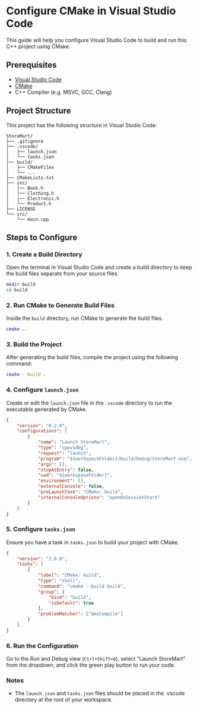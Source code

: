 # Configure CMake in Visual Studio Code

This guide will help you configure Visual Studio Code to build and run this C++ project using CMake.

## Prerequisites

- [Visual Studio Code](https://code.visualstudio.com/)
- [CMake](https://cmake.org/)
- C++ Compiler (e.g. MSVC, GCC, Clang)

## Project Structure

This project has the following structure in Visual Studio Code:

```plaintext
StoreMart/
├── .gitignore
├── .vscode/
│   ├── launch.json
│   └── tasks.json
├── build/
│   ├── CMakeFiles
│   └── ...
├── CMakeLists.txt
├── inc/
│   |── Book.h
│   |── Clothing.h
│   |── Electronic.h
│   └── Product.h
├── LICENSE
└── src/
    └── main.cpp
```

## Steps to Configure

### 1. Create a Build Directory

Open the terminal in Visual Studio Code and create a build directory to keep the build files separate from your source files.

```sh
mkdir build
cd build
```

### 2. Run CMake to Generate Build Files

Inside the `build` directory, run CMake to generate the build files.

```sh
cmake ..
```

### 3. Build the Project

After generating the build files, compile the project using the following command:

```sh
cmake --build .
```

### 4. Configure `launch.json`

Create or edit the `launch.json` file in the `.vscode` directory to run the executable generated by CMake.

```json
{
    "version": "0.2.0",
    "configurations": [
        {
            "name": "Launch StoreMart",
            "type": "cppvsdbg",
            "request": "launch",
            "program": "${workspaceFolder}/build/Debug/StoreMart.exe",
            "args": [],
            "stopAtEntry": false,
            "cwd": "${workspaceFolder}",
            "environment": [],
            "externalConsole": false,
            "preLaunchTask": "CMake: build",
            "internalConsoleOptions": "openOnSessionStart"
        }
    ]
}
```

### 5. Configure `tasks.json`

Ensure you have a task in `tasks.json` to build your project with CMake.

```json
{
    "version": "2.0.0",
    "tasks": [
        {
            "label": "CMake: build",
            "type": "shell",
            "command": "cmake --build build",
            "group": {
                "kind": "build",
                "isDefault": true
            },
            "problemMatcher": ["$msCompile"]
        }
    ]
}
```

### 6. Run the Configuration

Go to the Run and Debug view (`Ctrl+Shift+D`), select "Launch StoreMart" from the dropdown, and click the green play button to run your code.

### Notes

- The `launch.json` and `tasks.json` files should be placed in the .vscode directory at the root of your workspace.
